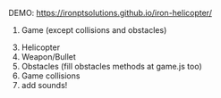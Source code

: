 DEMO: https://ironptsolutions.github.io/iron-helicopter/

1. Game (except collisions and obstacles)
<!-- 2. Background -->
3. Helicopter
4. Weapon/Bullet
5. Obstacles (fill obstacles methods at game.js too)
6. Game collisions
7. add sounds!
